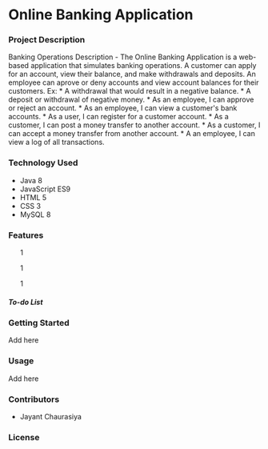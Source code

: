 <h1>
Online Banking Application
</h1>
<h3> Project Description</h3>

<p>Banking Operations Description - The Online Banking Application is a web-based application that simulates banking operations. A customer can apply for an account, view their balance, and make withdrawals and deposits. An employee can aprove or deny accounts and view account balances for their customers.  Ex: * A withdrawal that would result in a negative balance. * A deposit or withdrawal of negative money. * As an employee, I can approve or reject an account. * As an employee, I can view a customer's bank accounts. * As a user, I can register for a customer account. * As a customer, I can post a money transfer to another account. * As a customer, I can accept a money transfer from another account. * A an employee, I can view a log of all transactions. </p>


<h3>Technology Used</h3>
<ul>
  <li>
    Java 8
  </li>  
   <li>
    JavaScript ES9
  </li> <li>
    HTML 5
  </li> <li>
    CSS 3
  </li> <li>
    MySQL 8
  </li>
  
  </ul>
  
  <h3>Features</h3>
 <ul>1</ul>
  <ul>1</ul>
   <ul>1</ul>
   
   <h5>
To-do List</h5>
<ul>  </ul>
<ul>  </ul>
<ul>  </ul>


<h3>Getting Started</h3>
<p>Add here</p>


<h3>Usage</h3>
<p>Add here</p>


<h3>Contributors</h3>
<ul>
  <li>Jayant Chaurasiya</li>
</ul>
 
 
 <h3>License</h3>
